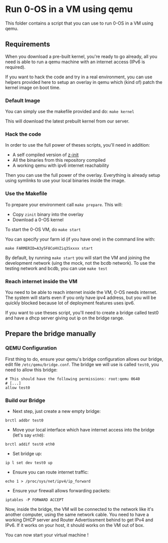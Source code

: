 # Run 0-OS in a VM using qemu

This folder contains a script that you can use to run 0-OS in a VM using qemu.

## Requirements

When you download a pre-built kernel, you're ready to go already, all you need
is able to run a qemu machine with an internet access (IPv6 is required).

If you want to hack the code and try in a real environment, you can use helpers provided here
to setup an overlay in qemu which (kind of) patch the kernel image on boot time.

### Default Image

You can simply use the makefile provided and do: `make kernel`

This will download the latest prebuilt kernel from our server.

### Hack the code

In order to use the full power of theses scripts, you'll need in addition:
- A self compiled version of [z-init](https://github.com/threefoldtech/zinit/)
- All the binaries from this repository compiled
- A working qemu with ipv6 internet reachability

Then you can use the full power of the overlay. Everything is already setup using symlinks
to use your local binaries inside the image.

### Use the Makefile

To prepare your environment call `make prepare`. This will:

- Copy `zinit` binary into the overlay
- Download a 0-OS kernel

To start the 0-OS VM, do `make start`

You can specify your farm id (if you have one) in the command line with:
```
make FARMERID=A3y5F8CoHVZiq3Sxxxx start
```

By default, by running `make start` you will start the VM and joining the development network
(uing the mock, not the bcdb network). To use the testing network and bcdb, you can use `make test`

### Reach internet inside the VM

You need to be able to reach internet inside the VM, 0-OS needs internet. The system will starts
even if you only have ipv4 address, but you will be quickly blocked because lot of deployment
features uses ipv6.

If you want to use theses script, you'll need to create a bridge called test0 and
have a dhcp server giving out ip on the bridge range.

## Prepare the bridge manually

### QEMU Configuration

First thing to do, ensure your qemu's bridge configuration allows our bridge, edit file `/etc/qemu/bridge.conf`.
The bridge we will use is called `test0`, you need to allow this bridge:

```
# This should have the following permissions: root:qemu 0640
# [...]
allow test0
```

### Build our Bridge

- Next step, just create a new empty bridge:
```
brctl addbr test0
```
- Move your local interface which have internet access into the bridge (let's say `eth0`):
```
brctl addif test0 eth0
```
- Set bridge up:
```
ip l set dev test0 up
```
- Ensure you can route internet traffic:
```
echo 1 > /proc/sys/net/ipv4/ip_forward
```
- Ensure your firewall allows forwarding packets:
```
iptables -P FORWARD ACCEPT
```

Now, inside the bridge, the VM will be connected to the network like it's another
computer, using the same network cable. You need to have a working DHCP server and Router Advertissment
behind to get IPv4 and IPv6. If it works on your host, it should works on the VM out of box.

You can now start your virtual machine !

